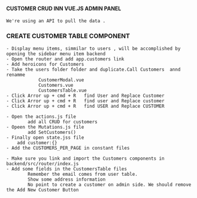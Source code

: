 #### CUSTOMER CRUD INN VUE.JS ADMIN PANEL
    We're using an API to pull the data .
### CREATE CUSTOMER TABLE COMPONENT 
    - Display menu items, simmilar to users , will be accomplished by opening the sidebar menu item backend
    - Open the router and add app.customers link
    - Add heroicons for Customers 
    - Take the users folder folder and duplicate.Call Customers  annd renamme
                CustomerModal.vue
                Customers.vue
                CustomersTable.vue
    - Click Arror up + cmd + R   find User and Replace Customer
    - Click Arror up + cmd + R   find user and Replace customer
    - Click Arror up + cmd + R   find USER and Replace CUSTOMER

    - Open the actions.js file 
            add all CRUD for customers
    - Opeen the Mutations.js file 
            add SetCustomers()
    - Finally open state.jss file
        add customer:{}
    - Add the CUSTOMERS_PER_PAGE in constant files

    - Make sure you link and import the Customers components in backend/src/router/index.js
    - Add some fields in the CustomersTable files
            Remember the email comes from user table.
            Show some address information
            No point to create a customer on admin side. We should remove the Add New Customer Button
        
        
